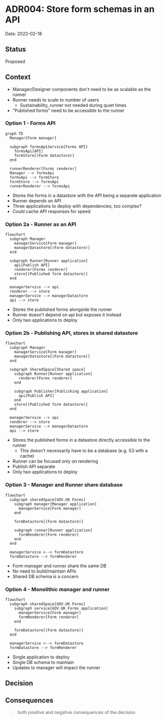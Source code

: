 # ADR004: Store form schemas in an API

Date: 2022-02-18

## Status

Proposed

## Context

- Manager/Designer components don't need to be as scalable as the runner
- Runner needs to scale to number of users
  - Sustainability, runner not needed during quiet times
- "Published forms" need to be accessible to the runner

### Option 1 - Forms API

```mermaid
graph TD
  Manager[Form manager]

  subgraph formsApiService[Forms API]
    formsApi[API]
    formStore[(Form datastore)]
  end

  runnerRenderer[Forms renderer]
  Manager --> formsApi
  formsApi --> formStore
  formStore --> formsApi
  runnerRenderer --> formsApi
```

- Stores the forms in a datastore with the API being a separate application
- Runner depends on API
- Three applications to deploy with dependencies, too complex?
- Could cache API responses for speed

### Option 2a - Runner as an API

```mermaid
flowchart
  subgraph Manager
    managerService[Form manager]
    managerDatastore[(Form datastore)]
  end

  subgraph Runner[Runner application]
    api[Publish API]
    renderer[Forms renderer]
    store[(Published form datastore)]
  end

  managerService --> api
  renderer --> store
  managerService --> managerDatastore
  api --> store
```

- Stores the published forms alongside the runner
- Runner doesn't depend on api but exposes it instead
- Only two applications to deploy

### Option 2b - Publishing API, stores in shared datastore

```mermaid
flowchart
  subgraph Manager
    managerService[Form manager]
    managerDatastore[(Form datastore)]
  end

  subgraph SharedSpace[Shared space]
    subgraph Runner[Runner application]
      renderer[Forms renderer]
    end

    subgraph Publisher[Publishing application]
      api[Publish API]
    end
    store[(Published form datastore)]
  end

  managerService --> api
  renderer --> store
  managerService --> managerDatastore
  api --> store
```

- Stores the published forms in a datastore directly accessible to the runner
  - This doesn't necessarily have to be a database (e.g. S3 with a cache)
- Runner can be focused only on rendering
- Publish API separate
- Only two applications to deploy

### Option 3 - Manager and Runner share database

```mermaid
flowchart
  subgraph sharedSpace[GOV.UK Forms]
    subgraph manager[Manager application]
      managerService[Form manager]
    end

    formDatastore[(Form datastore)]

    subgraph runner[Runner application]
      formRenderer[Form renderer]
    end
  end

  managerService <--> formDatastore
  formDatastore --> formRenderer
```

- Form manager and runner share the same DB
- No need to build/maintain APIs
- Shared DB schema is a concern

### Option 4 - Monolithic manager and runner

```mermaid
flowchart
  subgraph sharedSpace[GOV.UK Forms]
    subgraph service[GOV.UK Forms application]
      managerService[Form manager]
      formRenderer[Form renderer]
    end

    formDatastore[(Form datastore)]
  end

  managerService <--> formDatastore
  formDatastore --> formRenderer
```

- Single application to deploy
- Single DB schema to maintain
- Updates to manager will impact the runner

## Decision
## Consequences

> both positive and negative consequences of the decision
